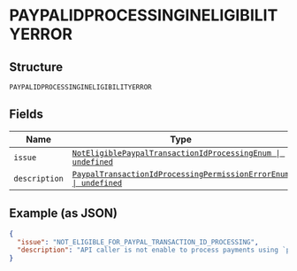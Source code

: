 
# PAYPALIDPROCESSINGINELIGIBILITYERROR

## Structure

`PAYPALIDPROCESSINGINELIGIBILITYERROR`

## Fields

| Name | Type | Tags | Description |
|  --- | --- | --- | --- |
| `issue` | [`NotEligiblePaypalTransactionIdProcessingEnum \| undefined`](../../doc/models/not-eligible-paypal-transaction-id-processing-enum.md) | Optional | - |
| `description` | [`PaypalTransactionIdProcessingPermissionErrorEnum \| undefined`](../../doc/models/paypal-transaction-id-processing-permission-error-enum.md) | Optional | - |

## Example (as JSON)

```json
{
  "issue": "NOT_ELIGIBLE_FOR_PAYPAL_TRANSACTION_ID_PROCESSING",
  "description": "API caller is not enable to process payments using `paypal_transaction_id`. Please contact customer support to request permissions to process transactions with PayPal transaction ID."
}
```

